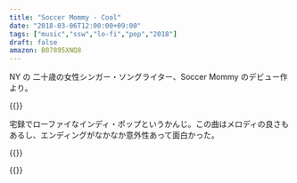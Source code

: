 ```yaml
---
title: "Soccer Mommy - Cool"
date: "2018-03-06T12:00:00+09:00"
tags: ["music","ssw","lo-fi","pop","2018"]
draft: false
amazon: B07895XNQ8
---
```


NY の 二十歳の女性シンガー・ソングライター、Soccer Mommy のデビュー作より。

{{<youtube src="7Phsup-LrII" title="Soccer Mommy - Cool">}}

宅録でローファイなインディ・ポップというかんじ。この曲はメロディの良さもあるし、エンディングがなかなか意外性あって面白かった。

{{<youtube src="Ouem6cFXJvA" title="Soccer Mommy - Your Dog">}}

{{<amazon asin="B07895XNQ8" title="Soccer Mommy - Clean">}}
